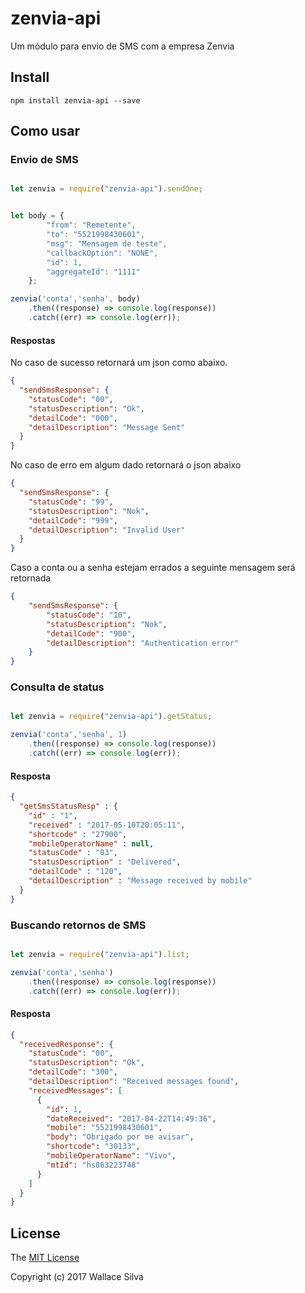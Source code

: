 # zenvia-api

Um módulo para envio de SMS com a empresa Zenvia

## Install

    npm install zenvia-api --save

## Como usar

### Envio de SMS

```js

let zenvia = require("zenvia-api").sendOne;


let body = {
        "from": "Remetente",
        "to": "5521998430601",
        "msg": "Mensagem de teste",
        "callbackOption": "NONE",
        "id": 1,
        "aggregateId": "1111"
    };

zenvia('conta','senha', body)
	.then((response) => console.log(response))
	.catch((err) => console.log(err));

```

#### Respostas

No caso de sucesso retornará um json como abaixo.

```json
{
  "sendSmsResponse": {
    "statusCode": "00",
    "statusDescription": "Ok",
    "detailCode": "000",
    "detailDescription": "Message Sent"
  }
}

```
No caso de erro em algum dado retornará o json abaixo

```json
{
  "sendSmsResponse": {
    "statusCode": "99",
    "statusDescription": "Nok",
    "detailCode": "999",
    "detailDescription": "Invalid User"
  }
}

```

Caso a conta ou a senha estejam errados a seguinte mensagem será retornada

```json
{
    "sendSmsResponse": {
        "statusCode": "10",
        "statusDescription": "Nok",
        "detailCode": "900",
        "detailDescription": "Authentication error"
    }
}
```

### Consulta de status

```js

let zenvia = require("zenvia-api").getStatus;

zenvia('conta','senha', 1)
	.then((response) => console.log(response))
	.catch((err) => console.log(err));

```

#### Resposta

```json
{
  "getSmsStatusResp" : {
    "id" : "1",
    "received" : "2017-05-10T20:05:11",
    "shortcode" : "27900",
    "mobileOperatorName" : null,
    "statusCode" : "03",
    "statusDescription" : "Delivered",
    "detailCode" : "120",
    "detailDescription" : "Message received by mobile"
  }
}
```

### Buscando retornos de SMS

```js

let zenvia = require("zenvia-api").list;

zenvia('conta','senha')
	.then((response) => console.log(response))
	.catch((err) => console.log(err));

```

#### Resposta

```json
{
  "receivedResponse": {
    "statusCode": "00",
    "statusDescription": "Ok",
    "detailCode": "300",
    "detailDescription": "Received messages found",
    "receivedMessages": [
      {
        "id": 1,
        "dateReceived": "2017-04-22T14:49:36",
        "mobile": "5521998430601",
        "body": "Obrigado por me avisar",
        "shortcode": "30133",
        "mobileOperatorName": "Vivo",
        "mtId": "hs863223748"
      }
    ]
  }
}
```

## License

The [MIT License](http://opensource.org/licenses/MIT)

Copyright (c) 2017 Wallace Silva
